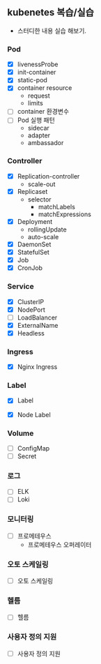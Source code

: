 ## kubenetes 복습/실습
- 스터디한 내용 실습 해보기.

### Pod
- [X] livenessProbe
- [X] init-container
- [X] static-pod
- [X] container resource
  * request
  * limits
- [ ] container 환경변수
- [ ] Pod 실행 패턴
  - sidecar
  - adapter
  - ambassador

### Controller
- [X] Replication-controller
  - scale-out
- [X] Replicaset
  - selector
    - matchLabels
    - matchExpressions
- [X] Deployment
  - rollingUpdate 
  - auto-scale
- [X] DaemonSet
- [X] StatefulSet
- [X] Job
- [X] CronJob

### Service
- [X] ClusterIP
- [X] NodePort
- [ ] LoadBalancer
- [X] ExternalName
- [X] Headless

### Ingress
- [X] Nginx Ingress

### Label
- [X] Label
- [X] Node Label


### Volume
- [ ] ConfigMap
- [ ] Secret

### 로그
- [ ] ELK
- [ ] Loki

### 모니터링
- [ ] 프로메테우스
  - 프로메테우스 오퍼레이터

### 오토 스케일링
- [ ] 오토 스케일링

### 헬름
- [ ] 헬름

### 사용자 정의 지원
- [ ] 사용자 정의 지원


